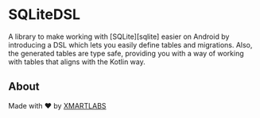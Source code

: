 # SQLiteDSL

A library to make working with [SQLite][sqlite] easier on Android by introducing a DSL which lets you easily define tables and migrations. Also, the generated tables are type safe, providing you with a way of working with tables that aligns with the Kotlin way.

## About
Made with ❤️ by [XMARTLABS](http://xmartlabs.com)

